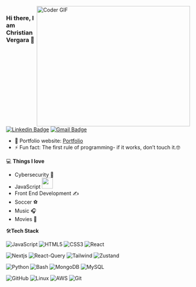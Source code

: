 <img align="right" src="https://github.com/rajaprerak/rajaprerak/blob/master/developer.gif" alt="Coder GIF" width="420" height="330">



### Hi there, I am Christian Vergara 👋
 [![Linkedin Badge](https://img.shields.io/badge/-Christian_Vergara-blue?style=flat-square&logo=Linkedin&logoColor=white&link=https://www.linkedin.com/in/christian-vergara-dominguez-84061121b///)](https://www.linkedin.com/in/christian-vergara-dominguez-84061121b//) [![Gmail Badge](https://img.shields.io/badge/-christianvd99@gmail.com-c14438?style=flat-square&logo=Gmail&logoColor=white&link=mailto:christianvd99@gmail.com)](mailto:christianvd99@gmail.com)

- 🎯 Portfolio website: [Portfolio](https://portafolio-chris-vergara-v3.vercel.app/)
- ⚡ Fun fact: The first rule of programming- if it works, don’t touch it.🤓

💻 **Things I love**
- Cybersecurity 🧐
- JavaScript <img src="https://media.giphy.com/media/WUlplcMpOCEmTGBtBW/giphy.gif" width="30"> 
- Front End Development ✍️
- Soccer ⚽
- Music 🎧
- Movies 🎥
    
🛠**Tech Stack**

![JavaScript](https://img.shields.io/badge/-JavaScript-000000?style=flat&logo=javaScript)
![HTML5](https://img.shields.io/badge/-HTML5-000000?style=flat&logo=HTML5)
![CSS3](https://img.shields.io/badge/-CSS3-000000?style=flat&logo=CSS3)
![React](https://img.shields.io/badge/-React-000000?style=flat&logo=React)

![Nextjs](https://img.shields.io/badge/-NextJS-000000?style=flat&logo=nextdotjs&logoColor)
![React-Query](https://img.shields.io/badge/-React_Query-000000?style=flat&logo=react-query)
![Tailwind](https://img.shields.io/badge/-tailwindcss-000000?style=flat&logo=tailwindcss)
![Zustand](https://img.shields.io/badge/-Zustand-000000?style=flat&logo=react)

![Python](https://img.shields.io/badge/-Python-000000?style=flat&logo=python)
![Bash](https://img.shields.io/badge/-Bash-000000?style=flat&logo=gnubash)
![MongoDB](https://img.shields.io/badge/-MongoDB-000000?style=flat&logo=MongoDB)
![MySQL](https://img.shields.io/badge/-MySQL-000000?style=flat&logo=MySQL)

![GitHub](https://img.shields.io/badge/-GitHub-000000?style=flat&logo=github&logoColor=FFFFFF)
![Linux](https://img.shields.io/badge/-Linux-000000?style=flat&logo=linux&logoColor=FCC624)
![AWS](https://img.shields.io/badge/AWS-000000?style=flat-square&logo=amazon-aws)
![Git](https://img.shields.io/badge/-Git-000000?style=flat&logo=git&logoColor=F05032)
